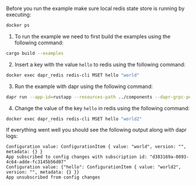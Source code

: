 Before you run the example make sure local redis state store is running by executing:
```bash
docker ps
```

1. To run the example we need to first build the examples using the following command:

<!-- STEP
name: Build
background: false
sleep: 30
timeout: 60
-->

```bash
cargo build --examples
```

<!-- END_STEP -->

2. Insert a key with the value `hello` to redis using the following command:


<!-- STEP
name: Insert test configuration item
output_match_mode: substring
expected_stdout_lines:
  - 'OK'
background: false
sleep: 5
timeout_seconds: 5
-->

```bash
docker exec dapr_redis redis-cli MSET hello "world"
```

<!-- END_STEP -->

3. Run the example with dapr using the following command:

<!-- STEP
name: Run configuration app
output_match_mode: substring
expected_stdout_lines:
  - '== APP == Configuration value: ConfigurationItem { value: "world"'
  - '== APP == App subscribed to config changes with subscription id:'
  - '== APP == Configuration value: {"hello": ConfigurationItem { value: "world2"'
  - '== APP == App unsubscribed from config changes'
background: true
sleep: 15
timeout_seconds: 30
-->

```bash
dapr run --app-id=rustapp --resources-path ../components --dapr-grpc-port 3500 -- cargo run --example configuration
```

<!-- END_STEP -->

4. Change the value of the key `hello` in redis using the following command:

<!-- STEP
name: Update test configuration item
output_match_mode: substring
expected_stdout_lines:
  - 'OK'
background: true
sleep: 5
timeout_seconds: 5
-->

```bash
docker exec dapr_redis redis-cli MSET hello "world2"
```

<!-- END_STEP -->


If everything went well you should see the following output along with dapr logs:
```
Configuration value: ConfigurationItem { value: "world", version: "", metadata: {} }
App subscribed to config changes with subscription id: "d383169a-0893-4c64-adde-fc3145b56d07" 
Configuration value: {"hello": ConfigurationItem { value: "world2", version: "", metadata: {} }}
App unsubscribed from config changes
```


